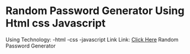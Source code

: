 # Random Password Generator Using Html css Javascript

Using Technology:
 -html
 -css
 -javascript
 Link Link: [Click Here](https://ashikmahmudabir.github.io/pwdgenerator/random.html)
Random Password Generator
